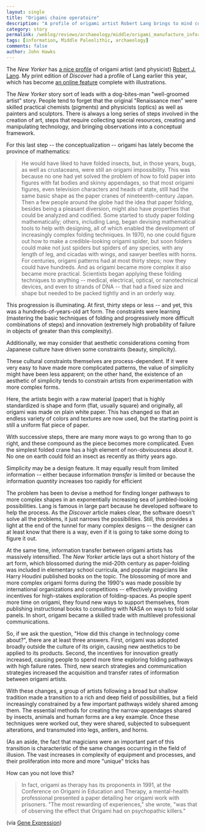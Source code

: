 ```yaml
---
layout: single 
title: "Origami chaine operatoire" 
description: "A profile of origami artist Robert Lang brings to mind comparisons with Paleolithic toolmaking" 
category: story
permalink: /weblog/reviews/archaeology/middle/origami_manufacture_information_2007.html
tags: [information, Middle Paleolithic, archaeology] 
comments: false 
author: John Hawks 
---
```


<p>
The <i>New Yorker</i> has <a href="http://www.newyorker.com/printables/fact/070219fa_fact_orlean">a nice profile</a> of origami artist (and physicist) <a href="http://www.langorigami.com/">Robert J. Lang</a>. My print edition of <i>Discover</i> had a profile of Lang earlier this year, which has become <a href="http://www.discover.com/issues/jul-06/features/origami/">an online feature</a> complete with illustrations. 
</p>

<p>
The <i>New Yorker</i> story sort of leads with a dog-bites-man "well-groomed artist" story. People tend to forget that the original "Renaissance men" were skilled practical chemists (pigments) and physicists (optics) as well as painters and sculptors. There is always a long series of steps involved in the creation of art, steps that require collecting special resources, creating and manipulating technology, and bringing observations into a conceptual framework. 
</p>

<p>
For this last step -- the conceptualization -- origami has lately become the province of mathematics:
</p>

<blockquote>He would have liked to have folded insects, but, in those years, bugs, as well as crustaceans, were still an origami impossibility. This was because no one had yet solved the problem of how to fold paper into figures with fat bodies and skinny appendages, so that most origami figures, even television characters and heads of state, still had the same basic shape as the paper cranes of nineteenth-century Japan. Then a few people around the globe had the idea that paper folding, besides being a pleasant diversion, might also have properties that could be analyzed and codified. Some started to study paper folding mathematically; others, including Lang, began devising mathematical tools to help with designing, all of which enabled the development of increasingly complex folding techniques. In 1970, no one could figure out how to make a credible-looking origami spider, but soon folders could make not just spiders but spiders of any species, with any length of leg, and cicadas with wings, and sawyer beetles with horns. For centuries, origami patterns had at most thirty steps; now they could have hundreds. And as origami became more complex it also became more practical. Scientists began applying these folding techniques to anything -- medical, electrical, optical, or nanotechnical devices, and even to strands of DNA -- that had a fixed size and shape but needed to be packed tightly and in an orderly way.</blockquote>

<p>
This progression is illuminating. At first, thirty steps or less -- and yet, this was a hundreds-of-years-old art form. The constraints were learning (mastering the basic techniques of folding and progressively more difficult combinations of steps) and innovation (extremely high probability of failure in objects of greater than this complexity). 
</p>

<p>
Additionally, we may consider that aesthetic considerations coming from Japanese culture have driven some constraints (beauty, simplicity). 
</p>

<p>
These cultural constraints themselves are process-dependent. If it were very easy to have made more complicated patterns, the value of simplicity might have been less apparent; on the other hand, the existence of an aesthetic of simplicity tends to constrain artists from experimentation with more complex forms. 
</p>

<p>
Here, the artists begin with a raw material (paper) that is highly standardized is shape and form (flat, usually square) and originally, all origami was made on plain white paper. This has changed so that an endless variety of colors and textures are now used, but the starting point is still a uniform flat piece of paper. 
</p>

<p>
With successive steps, there are many more ways to go wrong than to go right, and these compound as the piece becomes more complicated. Even the simplest folded crane has a high element of non-obviousness about it. No one on earth could fold an insect as recently as thirty years ago. 
</p>

<p>
Simplicity may be a design feature. It may equally result from limited information -- either because information <i>transfer</i> is limited or because the information <i>quantity</i> increases too rapidly for efficient 
</p>

<p>
The problem has been to devise a method for finding longer pathways to more complex shapes in an exponentially increasing sea of jumbled-looking possibilities. Lang is famous in large part because he developed software to help the process. As the <i>Discover</i> article makes clear, the software doesn't solve all the problems, it just narrows the possibilities. Still, this provides a light at the end of the tunnel for many complex designs -- the designer can at least know that there is a way, even if it is going to take some doing to figure it out.
</p>

<p>
At the same time, information transfer between origami artists has massively intensified. The <i>New Yorker</i> article lays out a short history of the art form, which blossomed during the mid-20th century as paper-folding was included in elementary school curricula, and popular magicians like Harry Houdini published books on the topic. The blossoming of more and more complex origami forms during the 1990's was made possible by international organizations and competitions -- effectively providing incentives for high-stakes exploration of folding-spaces. As people spent more time on origami, they found new ways to support themselves, from publishing instructional books to consulting with NASA on ways to fold solar panels. In short, origami became a skilled trade with multilevel professional communications. 
</p>

<p>
So, if we ask the question, "How did this change in technology come about?", there are at least three answers. First, origami was adopted broadly outside the culture of its origin, causing new aesthetics to be applied to its products. Second, the incentives for innovation greatly increased, causing people to spend more time exploring folding pathways with high failure rates. Third, new search strategies and communication strategies increased the acquisition and transfer rates of information between origami artists. 
</p>

<p>
With these changes, a group of artists following a broad but shallow tradition made a transition to a rich and deep field of possibilities, but a field increasingly constrained by a few important pathways widely shared among them. The essential methods for creating the narrow-appendages shared by insects, animals and human forms are a key example. Once these techniques were worked out, they were shared, subjected to subsequent alterations, and transmuted into legs, antlers, and horns.  
</p>

<p>
(As an aside, the fact that magicians were an important part of this transition is characteristic of the same changes occurring in the field of illusion. The vast increases in complexity of equipment and processes, and their proliferation into more and more "unique" tricks has 
</p>

<p>
How can you not love this? 
</p>

<blockquote> In fact, origami as therapy has its proponents  in 1991, at the Conference on Origami in Education and Therapy, a mental-health professional presented a paper detailing her origami work with prisoners. "The most rewarding of experiences," she wrote, "was that of observing the effect that Origami had on psychopathic killers."</blockquote>

<p>
(via <a href="">Gene Expression</a>)
</p>

